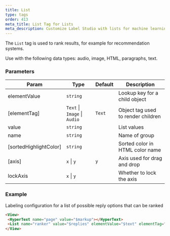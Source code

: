 ```yaml
---
title: List
type: tags
order: 413
meta_title: List Tag for Lists
meta_description: Customize Label Studio with lists for machine learning and data science projects.
---
```


The `List` tag is used to rank results, for example for recommendation systems.

Use with the following data types: audio, image, HTML, paragraphs, text.

### Parameters

| Param | Type | Default | Description |
| --- | --- | --- | --- |
| elementValue | <code>string</code> |  | Lookup key for a child object |
| [elementTag] | <code>Text</code> \| <code>Image</code> \| <code>Audio</code> | <code>Text</code> | Object tag used to render children |
| value | <code>string</code> |  | List values |
| name | <code>string</code> |  | Name of group |
| [sortedHighlightColor] | <code>string</code> |  | Sorted color in HTML color name |
| [axis] | <code>x</code> \| <code>y</code> | <code>y</code> | Axis used for drag and drop |
| lockAxis | <code>x</code> \| <code>y</code> |  | Whether to lock the axis |

### Example

Labeling configuration for a list of possible reply options that can be ranked

```html
<View>
 <HyperText name="page" value="$markup"></HyperText>
 <List name="ranker" value="$replies" elementValue="$text" elementTag="Text" ranked="true" sortedHighlightColor="#fcfff5"></List>
</View>
```
